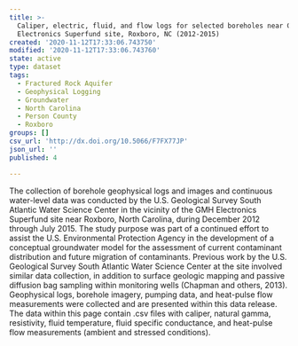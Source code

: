```yaml
---
title: >-
  Caliper, electric, fluid, and flow logs for selected boreholes near GMH
  Electronics Superfund site, Roxboro, NC (2012-2015)
created: '2020-11-12T17:33:06.743750'
modified: '2020-11-12T17:33:06.743760'
state: active
type: dataset
tags:
  - Fractured Rock Aquifer
  - Geophysical Logging
  - Groundwater
  - North Carolina
  - Person County
  - Roxboro
groups: []
csv_url: 'http://dx.doi.org/10.5066/F7FX77JP'
json_url: ''
published: 4

---
```

The collection of borehole geophysical logs and images and continuous water-level data was conducted by the U.S. Geological Survey South Atlantic Water Science Center in the vicinity of the GMH Electronics Superfund site near Roxboro, North Carolina, during December 2012 through July 2015. The study purpose was part of a continued effort to assist the U.S. Environmental Protection Agency in the development of a conceptual groundwater model for the assessment of current contaminant distribution and future migration of contaminants. Previous work by the U.S. Geological Survey South Atlantic Water Science Center at the site involved similar data collection, in addition to surface geologic mapping and passive diffusion bag sampling within monitoring wells (Chapman and others, 2013). Geophysical logs, borehole imagery, pumping data, and heat-pulse flow measurements were collected and are presented within this data release. The data within this page contain .csv files with caliper, natural gamma, resistivity, fluid temperature, fluid specific conductance, and heat-pulse flow measurements (ambient and stressed conditions).
